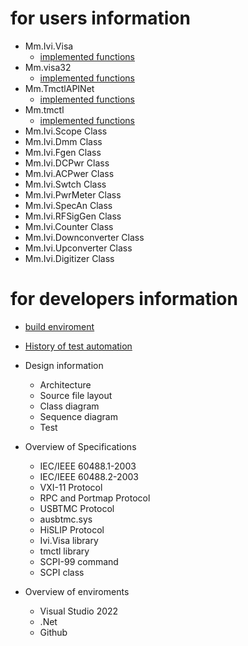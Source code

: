 # for users information
- Mm.Ivi.Visa
  - [implemented functions](https://mitakamakers.github.io/Ivi.Visa/Ivi.Visa/)
- Mm.visa32
  - [implemented functions](https://mitakamakers.github.io/Ivi.Visa/visa32/)
- Mm.TmctlAPINet
  - [implemented functions](https://mitakamakers.github.io/Ivi.Visa/TmctlAPINet/)
- Mm.tmctl
  - [implemented functions](https://mitakamakers.github.io/Ivi.Visa/tmctl/)
- Mm.Ivi.Scope Class
- Mm.Ivi.Dmm Class
- Mm.Ivi.Fgen Class
- Mm.Ivi.DCPwr Class
- Mm.Ivi.ACPwer Class
- Mm.Ivi.Swtch Class
- Mm.Ivi.PwrMeter Class
- Mm.Ivi.SpecAn Class
- Mm.Ivi.RFSigGen Class
- Mm.Ivi.Counter Class
- Mm.Ivi.Downconverter Class
- Mm.Ivi.Upconverter Class
- Mm.Ivi.Digitizer Class

# for developers information
- [build enviroment](https://mitakamakers.github.io/Ivi.Visa/ja/DEVELOPPERS.html)
- [History of test automation](https://mitakamakers.github.io/Ivi.Visa/about/)
- Design information
  - Architecture
  - Source file layout
  - Class diagram
  - Sequence diagram
  - Test
- Overview of Specifications
  - IEC/IEEE 60488.1-2003
  - IEC/IEEE 60488.2-2003
  - VXI-11 Protocol
  - RPC and Portmap Protocol
  - USBTMC Protocol
  - ausbtmc.sys
  - HiSLIP Protocol
  - Ivi.Visa library
  - tmctl library
  - SCPI-99 command
  - SCPI class

- Overview of enviroments
  - Visual Studio 2022
  - .Net
  - Github
